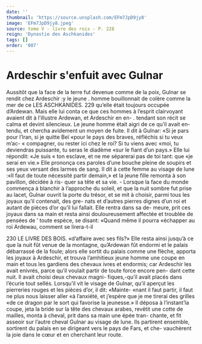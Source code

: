 ```yaml
---
date: ''
thumbnail: 'https://source.unsplash.com/EFm7JpD9jy8'
image: 'EFm7JpD9jy8.jpeg'
source: tome V - livre des rois - P. 228
reign: 'Dynastie des Aschkanides'
tags: []
order: '007'
---
```


# Ardeschir s'enfuit avec Gulnar

Aussitôt que la face de la terre fut devenue comme de la poix, Gulnar se rendit chez Ardeschir :y le jeune . homme bouillonnait de colère comme la mer de ce
LES ASCHKANIDES. 229 qu’elle était toujours occupée d’Ardewan. Mais elle
lui conta ce que ces hommes à l’esprit clairvoyant avaient dit à l’illustre Ardewan, et Ardeschir en en- . tendant son récit se calma et devint silencieux.
Le jeune homme était aigri de ce qu’il avait en-
tendu, et chercha avidement un moyen de fuite. Il dit à Gulnar: «Si je pars pour l’lran, si je quitte Beï
«pour le pays des braves, réfléchis si tu veux m’ac-
« compagner, ou rester ici chez le roi? Si tu viens avec «moi, tu deviendras puissante, tu seras le diadème «sur le fiant d’un pays.» Elle lui répondit: «Je suis
« ton esclave, et ne me séparerai pas de toi tant: que
«je serai en vie.» Elle prononça ces paroles d’une bouche pleine de soupirs et ses yeux versant des
larmes de sang. Il dit à cette femme au visage de lune :«Il faut de toute nécessité partir demain,» et
la jeune fille remonta à son pavillon, décidée à ris-
quer sa tête et sa vie. -
Lorsque la face du monde commença à blanchir à
l’approche du soleil, et que la nuit sombre fut prise au lacet, Gulnar ouvrit la porte du trésor, et se mit à choisir, parmi tous les joyaux qu’il contenait, des gre- nats et d’autres pierres dignes d’un roi et autant de pièces d’or qu’il lui fallait. Elle rentra dans sa de-
meure, prit ces joyaux dans sa main et resta ainsi
douloureusement affectée et troublée de pensées de ’ toute espèce, se disant: «Quand même il pourra
«échapper au roi Ardewau, comment se lirera-t-il

230 LE LIVRE DES BOIS. «d’affaire avec ses fils?» Elle resta ainsi jusqu’à ce
que la nuit fût venue de la montagne, qu’Ardewan
fût endormi et le palais débarrassé de la foule; alors
elle sortit du palais comme une flèche, apporta les joyaux à Ardeschir, et trouva l’amhitieux jeune homme
une coupe en main et tous les gardiens des chevaux ivres et endormis; car Ardeschir les avait enivrés, parce qu’il voulait partir de toute force encore pen- dant cette nuit. Il avait choisi deux chevaux magni- fiques,-qu’il avait placés dans l’écurie tout sellés.
Lorsqu’il vit le visage de Gulnar, qu’il aperçut les pierreries rouges et les pièces d’or, il dit: «Mainte- «nant il faut partir, il faut ne plus nous laisser aller «à l’anxiété, et j’espère que je me tirerai des grilles
«de ce dragon par le sort qui favorise la jeunesse.»
Il déposa à l’instant’la coupe, jeta la bride sur la
tête des chevaux arabes, revêtit une cotte de mailles, monta à cheval, prit dans sa main une épée tran- chante, et fit asseoir sur l’autre cheval Gulnar au visage de lune. Ils partirent ensemble, sortirent du palais en se dirigeant vers le pays de Fars, et che- vauchèrent la joie dans le cœur et en cherchant leur route.
